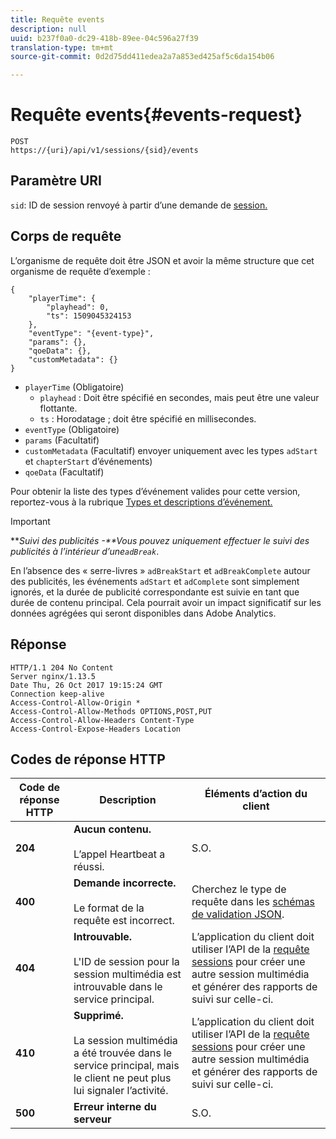 ```yaml
---
title: Requête events
description: null
uuid: b237f0a0-dc29-418b-89ee-04c596a27f39
translation-type: tm+mt
source-git-commit: 0d2d75dd411edea2a7a853ed425af5c6da154b06

---
```



# Requête events{#events-request}

```
POST 
https://{uri}/api/v1/sessions/{sid}/events 
```

## Paramètre URI

`sid`: ID de session renvoyé à partir d’une demande de [session.](/help/media-collection-api/mc-api-ref/mc-api-sessions-req.md)

## Corps de requête

L’organisme de requête doit être JSON et avoir la même structure que cet organisme de requête d’exemple :

```
{ 
    "playerTime": { 
        "playhead": 0, 
        "ts": 1509045324153 
    }, 
    "eventType": "{event-type}", 
    "params": {}, 
    "qoeData": {}, 
    "customMetadata": {} 
}
```

* `playerTime` (Obligatoire)
   * `playhead` : Doit être spécifié en secondes, mais peut être une valeur flottante.
   * `ts` : Horodatage ; doit être spécifié en millisecondes.
* `eventType` (Obligatoire)
* `params` (Facultatif)
* `customMetadata` (Facultatif) envoyer uniquement avec les types `adStart` et `chapterStart` d’événements)
* `qoeData` (Facultatif)

Pour obtenir la liste des types d’événement valides pour cette version, reportez-vous à la rubrique [Types et descriptions d’événement.](/help/media-collection-api/mc-api-ref/mc-api-event-types.md)

>[!IMPORTANT]
>
>***Suivi des publicités -**Vous pouvez uniquement effectuer le suivi des publicités à l’intérieur d’une`adBreak`*.
>
>En l’absence des « serre-livres » `adBreakStart` et `adBreakComplete` autour des publicités, les événements `adStart` et `adComplete` sont simplement ignorés, et la durée de publicité correspondante est suivie en tant que durée de contenu principal. Cela pourrait avoir un impact significatif sur les données agrégées qui seront disponibles dans Adobe Analytics.

## Réponse

```
HTTP/1.1 204 No Content 
Server nginx/1.13.5 
Date Thu, 26 Oct 2017 19:15:24 GMT 
Connection keep-alive 
Access-Control-Allow-Origin * 
Access-Control-Allow-Methods OPTIONS,POST,PUT 
Access-Control-Allow-Headers Content-Type 
Access-Control-Expose-Headers Location
```

## Codes de réponse HTTP

| Code de réponse HTTP | Description | Éléments d’action du client |
|---|---|---|
| **204** | **Aucun contenu.** <br/><br/>L’appel Heartbeat a réussi. | S.O. |
| **400** | **Demande incorrecte.** <br/><br/>Le format de la requête est incorrect. | Cherchez le type de requête dans les [schémas de validation JSON](/help/media-collection-api/mc-api-ref/mc-api-json-validation.md). |
| **404** | **Introuvable.** <br/><br/>L'ID de session pour la session multimédia est introuvable dans le service principal. | L’application du client doit utiliser l’API de la [requête sessions](/help/media-collection-api/mc-api-ref/mc-api-sessions-req.md) pour créer une autre session multimédia et générer des rapports de suivi sur celle-ci. |
| **410** | **Supprimé.** <br/><br/>La session multimédia a été trouvée dans le service principal, mais le client ne peut plus lui signaler l’activité. | L’application du client doit utiliser l’API de la [requête sessions](/help/media-collection-api/mc-api-ref/mc-api-sessions-req.md) pour créer une autre session multimédia et générer des rapports de suivi sur celle-ci. |
| **500** | **Erreur interne du serveur** | S.O. |

